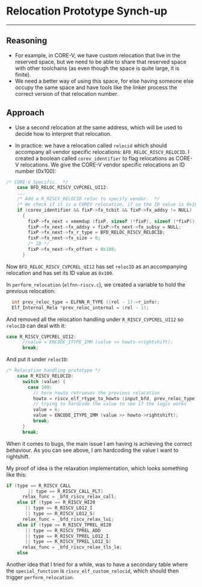 # Relocation Prototype Synch-up
---
## Reasoning
- For example, in CORE-V, we have custom relocation that live in the reserved space, but we need to be able to share that reserved space with other toolchains (as even though the space is quite large, it is finite).
- We need a better way of using this space, for else having someone else occupy the same space and have tools like the linker process the correct version of that relocation number.

## Approach
- Use a second relocation at the same address, which will be used to decide how to interpret that relocation.

- In practice: we have a relocation called `relocid` which should accompany all vendor specific relocations: `BFD_RELOC_RISCV_RELOCID`. I created a boolean called `corev_identifier` to flag relocations as CORE-V relocations. We give the CORE-V vendor specific relocations an ID number (0x100): 

```c
/* CORE-V Specific.  */
    case BFD_RELOC_RISCV_CVPCREL_UI12:
    ...
    /* Add a R_RISCV_RELOCID reloc to specify vendor.  */
    /* We check if it is a COREV relocation, if so the ID value is 0x100. */
    if (corev_identifier && fixP->fx_tcbit && fixP->fx_addsy != NULL)
      {
        fixP->fx_next = xmemdup (fixP, sizeof (*fixP), sizeof (*fixP));
        fixP->fx_next->fx_addsy = fixP->fx_next->fx_subsy = NULL;
        fixP->fx_next->fx_r_type = BFD_RELOC_RISCV_RELOCID;
        fixP->fx_next->fx_size = 0;
        /* ID */
        fixP->fx_next->fx_offset = 0x100;
      }
```

Now `BFD_RELOC_RISCV_CVPCREL_UI12` has set `relocID` as an accompanying relocation and has set its ID value as `0x100`.

In `perform_relocation` (`elfnn-riscv.c`), we created a variable to hold the previous relocation:

```c
  int prev_reloc_type = ELFNN_R_TYPE ((rel - 1)->r_info);
  Elf_Internal_Rela *prev_reloc_internal = (rel - 1);
```

And removed all the relocation handling under `R_RISCV_CVPCREL_UI12` so `relocID` can deal with it:

```c
case R_RISCV_CVPCREL_UI12:
      //value = ENCODE_ITYPE_IMM (value >> howto->rightshift);
      break;
```

And put it under `relocID`:

```c
/* Relocation handling prototype */
    case R_RISCV_RELOCID:
      switch (value) {
        case 100:
          // here howto retrieves the previous relocation
          howto = riscv_elf_rtype_to_howto (input_bfd, prev_reloc_type);
          // trying to hardcode the value to see if the logic works
          value = 6;
          value = ENCODE_ITYPE_IMM (value >> howto->rightshift);
          break;
      }
      break;
```

When it comes to bugs, the main issue I am having is achieving the correct behaviour. As you can see above, I am hardcoding the value I want to rightshift.

My proof of idea is the relaxation implementation, which looks something like this:

```c
if (type == R_RISCV_CALL
        || type == R_RISCV_CALL_PLT)
      relax_func = _bfd_riscv_relax_call;
    else if (type == R_RISCV_HI20
       || type == R_RISCV_LO12_I
       || type == R_RISCV_LO12_S)
      relax_func = _bfd_riscv_relax_lui;
    else if (type == R_RISCV_TPREL_HI20
       || type == R_RISCV_TPREL_ADD
       || type == R_RISCV_TPREL_LO12_I
       || type == R_RISCV_TPREL_LO12_S)
      relax_func = _bfd_riscv_relax_tls_le;
    else
```

Another idea that I tried for a while, was to have a secondary table where the `special_function` is `riscv_elf_custom_relocid`, which should then trigger `perform_relocation`. 